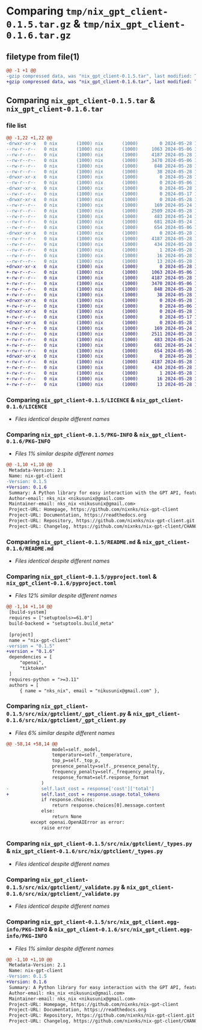 # Comparing `tmp/nix_gpt_client-0.1.5.tar.gz` & `tmp/nix_gpt_client-0.1.6.tar.gz`

## filetype from file(1)

```diff
@@ -1 +1 @@
-gzip compressed data, was "nix_gpt_client-0.1.5.tar", last modified: Tue May 28 10:27:06 2024, max compression
+gzip compressed data, was "nix_gpt_client-0.1.6.tar", last modified: Tue May 28 10:55:44 2024, max compression
```

## Comparing `nix_gpt_client-0.1.5.tar` & `nix_gpt_client-0.1.6.tar`

### file list

```diff
@@ -1,22 +1,22 @@
-drwxr-xr-x   0 nix       (1000) nix       (1000)        0 2024-05-28 10:27:06.177603 nix_gpt_client-0.1.5/
--rw-r--r--   0 nix       (1000) nix       (1000)     1063 2024-05-06 15:30:22.000000 nix_gpt_client-0.1.5/LICENCE
--rw-r--r--   0 nix       (1000) nix       (1000)     4187 2024-05-28 10:27:06.177603 nix_gpt_client-0.1.5/PKG-INFO
--rw-r--r--   0 nix       (1000) nix       (1000)     3470 2024-05-06 15:30:22.000000 nix_gpt_client-0.1.5/README.md
--rw-r--r--   0 nix       (1000) nix       (1000)      848 2024-05-28 10:26:54.000000 nix_gpt_client-0.1.5/pyproject.toml
--rw-r--r--   0 nix       (1000) nix       (1000)       38 2024-05-28 10:27:06.177603 nix_gpt_client-0.1.5/setup.cfg
-drwxr-xr-x   0 nix       (1000) nix       (1000)        0 2024-05-28 10:27:06.174270 nix_gpt_client-0.1.5/src/
--rw-r--r--   0 nix       (1000) nix       (1000)        0 2024-05-06 15:30:22.000000 nix_gpt_client-0.1.5/src/__init__.py
-drwxr-xr-x   0 nix       (1000) nix       (1000)        0 2024-05-28 10:27:06.174270 nix_gpt_client-0.1.5/src/nix/
--rw-r--r--   0 nix       (1000) nix       (1000)        0 2024-05-17 12:27:48.000000 nix_gpt_client-0.1.5/src/nix/__init__.py
-drwxr-xr-x   0 nix       (1000) nix       (1000)        0 2024-05-28 10:27:06.174270 nix_gpt_client-0.1.5/src/nix/gptclient/
--rw-r--r--   0 nix       (1000) nix       (1000)      169 2024-05-24 10:22:41.000000 nix_gpt_client-0.1.5/src/nix/gptclient/__init__.py
--rw-r--r--   0 nix       (1000) nix       (1000)     2509 2024-05-28 10:25:42.000000 nix_gpt_client-0.1.5/src/nix/gptclient/_gpt_client.py
--rw-r--r--   0 nix       (1000) nix       (1000)      483 2024-05-24 10:59:30.000000 nix_gpt_client-0.1.5/src/nix/gptclient/_tokens_count.py
--rw-r--r--   0 nix       (1000) nix       (1000)      681 2024-05-24 11:02:33.000000 nix_gpt_client-0.1.5/src/nix/gptclient/_types.py
--rw-r--r--   0 nix       (1000) nix       (1000)      654 2024-05-06 15:30:22.000000 nix_gpt_client-0.1.5/src/nix/gptclient/_validate.py
-drwxr-xr-x   0 nix       (1000) nix       (1000)        0 2024-05-28 10:27:06.177603 nix_gpt_client-0.1.5/src/nix_gpt_client.egg-info/
--rw-r--r--   0 nix       (1000) nix       (1000)     4187 2024-05-28 10:27:06.000000 nix_gpt_client-0.1.5/src/nix_gpt_client.egg-info/PKG-INFO
--rw-r--r--   0 nix       (1000) nix       (1000)      434 2024-05-28 10:27:06.000000 nix_gpt_client-0.1.5/src/nix_gpt_client.egg-info/SOURCES.txt
--rw-r--r--   0 nix       (1000) nix       (1000)        1 2024-05-28 10:27:06.000000 nix_gpt_client-0.1.5/src/nix_gpt_client.egg-info/dependency_links.txt
--rw-r--r--   0 nix       (1000) nix       (1000)       16 2024-05-28 10:27:06.000000 nix_gpt_client-0.1.5/src/nix_gpt_client.egg-info/requires.txt
--rw-r--r--   0 nix       (1000) nix       (1000)       13 2024-05-28 10:27:06.000000 nix_gpt_client-0.1.5/src/nix_gpt_client.egg-info/top_level.txt
+drwxr-xr-x   0 nix       (1000) nix       (1000)        0 2024-05-28 10:55:44.564840 nix_gpt_client-0.1.6/
+-rw-r--r--   0 nix       (1000) nix       (1000)     1063 2024-05-06 15:30:22.000000 nix_gpt_client-0.1.6/LICENCE
+-rw-r--r--   0 nix       (1000) nix       (1000)     4187 2024-05-28 10:55:44.564840 nix_gpt_client-0.1.6/PKG-INFO
+-rw-r--r--   0 nix       (1000) nix       (1000)     3470 2024-05-06 15:30:22.000000 nix_gpt_client-0.1.6/README.md
+-rw-r--r--   0 nix       (1000) nix       (1000)      848 2024-05-28 10:55:38.000000 nix_gpt_client-0.1.6/pyproject.toml
+-rw-r--r--   0 nix       (1000) nix       (1000)       38 2024-05-28 10:55:44.564840 nix_gpt_client-0.1.6/setup.cfg
+drwxr-xr-x   0 nix       (1000) nix       (1000)        0 2024-05-28 10:55:44.564840 nix_gpt_client-0.1.6/src/
+-rw-r--r--   0 nix       (1000) nix       (1000)        0 2024-05-06 15:30:22.000000 nix_gpt_client-0.1.6/src/__init__.py
+drwxr-xr-x   0 nix       (1000) nix       (1000)        0 2024-05-28 10:55:44.564840 nix_gpt_client-0.1.6/src/nix/
+-rw-r--r--   0 nix       (1000) nix       (1000)        0 2024-05-17 12:27:48.000000 nix_gpt_client-0.1.6/src/nix/__init__.py
+drwxr-xr-x   0 nix       (1000) nix       (1000)        0 2024-05-28 10:55:44.564840 nix_gpt_client-0.1.6/src/nix/gptclient/
+-rw-r--r--   0 nix       (1000) nix       (1000)      169 2024-05-24 10:22:41.000000 nix_gpt_client-0.1.6/src/nix/gptclient/__init__.py
+-rw-r--r--   0 nix       (1000) nix       (1000)     2511 2024-05-28 10:34:17.000000 nix_gpt_client-0.1.6/src/nix/gptclient/_gpt_client.py
+-rw-r--r--   0 nix       (1000) nix       (1000)      483 2024-05-24 10:59:30.000000 nix_gpt_client-0.1.6/src/nix/gptclient/_tokens_count.py
+-rw-r--r--   0 nix       (1000) nix       (1000)      681 2024-05-24 11:02:33.000000 nix_gpt_client-0.1.6/src/nix/gptclient/_types.py
+-rw-r--r--   0 nix       (1000) nix       (1000)      654 2024-05-06 15:30:22.000000 nix_gpt_client-0.1.6/src/nix/gptclient/_validate.py
+drwxr-xr-x   0 nix       (1000) nix       (1000)        0 2024-05-28 10:55:44.564840 nix_gpt_client-0.1.6/src/nix_gpt_client.egg-info/
+-rw-r--r--   0 nix       (1000) nix       (1000)     4187 2024-05-28 10:55:44.000000 nix_gpt_client-0.1.6/src/nix_gpt_client.egg-info/PKG-INFO
+-rw-r--r--   0 nix       (1000) nix       (1000)      434 2024-05-28 10:55:44.000000 nix_gpt_client-0.1.6/src/nix_gpt_client.egg-info/SOURCES.txt
+-rw-r--r--   0 nix       (1000) nix       (1000)        1 2024-05-28 10:55:44.000000 nix_gpt_client-0.1.6/src/nix_gpt_client.egg-info/dependency_links.txt
+-rw-r--r--   0 nix       (1000) nix       (1000)       16 2024-05-28 10:55:44.000000 nix_gpt_client-0.1.6/src/nix_gpt_client.egg-info/requires.txt
+-rw-r--r--   0 nix       (1000) nix       (1000)       13 2024-05-28 10:55:44.000000 nix_gpt_client-0.1.6/src/nix_gpt_client.egg-info/top_level.txt
```

### Comparing `nix_gpt_client-0.1.5/LICENCE` & `nix_gpt_client-0.1.6/LICENCE`

 * *Files identical despite different names*

### Comparing `nix_gpt_client-0.1.5/PKG-INFO` & `nix_gpt_client-0.1.6/PKG-INFO`

 * *Files 1% similar despite different names*

```diff
@@ -1,10 +1,10 @@
 Metadata-Version: 2.1
 Name: nix-gpt-client
-Version: 0.1.5
+Version: 0.1.6
 Summary: A Python library for easy interaction with the GPT API, featuring typed requests and responses.
 Author-email: nks_nix <nikusunix@gmail.com>
 Maintainer-email: nks_nix <nikusunix@gmail.com>
 Project-URL: Homepage, https://github.com/nixnks/nix-gpt-client
 Project-URL: Documentation, https://readthedocs.org
 Project-URL: Repository, https://github.com/nixnks/nix-gpt-client.git
 Project-URL: Changelog, https://github.com/nixnks/nix-gpt-client/CHANGELOG.md
```

### Comparing `nix_gpt_client-0.1.5/README.md` & `nix_gpt_client-0.1.6/README.md`

 * *Files identical despite different names*

### Comparing `nix_gpt_client-0.1.5/pyproject.toml` & `nix_gpt_client-0.1.6/pyproject.toml`

 * *Files 12% similar despite different names*

```diff
@@ -1,14 +1,14 @@
 [build-system]
 requires = ["setuptools>=61.0"]
 build-backend = "setuptools.build_meta"
 
 [project]
 name = "nix-gpt-client"
-version = "0.1.5"
+version = "0.1.6"
 dependencies = [
     "openai",
     "tiktoken"
 ]
 requires-python = ">=3.11"
 authors = [
     { name = "nks_nix", email = "nikusunix@gmail.com" },
```

### Comparing `nix_gpt_client-0.1.5/src/nix/gptclient/_gpt_client.py` & `nix_gpt_client-0.1.6/src/nix/gptclient/_gpt_client.py`

 * *Files 6% similar despite different names*

```diff
@@ -58,14 +58,14 @@
                 model=self._model,
                 temperature=self._temperature,
                 top_p=self._top_p,
                 presence_penalty=self._presence_penalty,
                 frequency_penalty=self._frequency_penalty,
                 response_format=self.response_format
             )
-            self.last_cost = response['cost']['total']
+            self.last_cost = response.usage.total_tokens
             if response.choices:
                 return response.choices[0].message.content
             else:
                 return None
         except openai.OpenAIError as error:
             raise error
```

### Comparing `nix_gpt_client-0.1.5/src/nix/gptclient/_types.py` & `nix_gpt_client-0.1.6/src/nix/gptclient/_types.py`

 * *Files identical despite different names*

### Comparing `nix_gpt_client-0.1.5/src/nix/gptclient/_validate.py` & `nix_gpt_client-0.1.6/src/nix/gptclient/_validate.py`

 * *Files identical despite different names*

### Comparing `nix_gpt_client-0.1.5/src/nix_gpt_client.egg-info/PKG-INFO` & `nix_gpt_client-0.1.6/src/nix_gpt_client.egg-info/PKG-INFO`

 * *Files 1% similar despite different names*

```diff
@@ -1,10 +1,10 @@
 Metadata-Version: 2.1
 Name: nix-gpt-client
-Version: 0.1.5
+Version: 0.1.6
 Summary: A Python library for easy interaction with the GPT API, featuring typed requests and responses.
 Author-email: nks_nix <nikusunix@gmail.com>
 Maintainer-email: nks_nix <nikusunix@gmail.com>
 Project-URL: Homepage, https://github.com/nixnks/nix-gpt-client
 Project-URL: Documentation, https://readthedocs.org
 Project-URL: Repository, https://github.com/nixnks/nix-gpt-client.git
 Project-URL: Changelog, https://github.com/nixnks/nix-gpt-client/CHANGELOG.md
```

